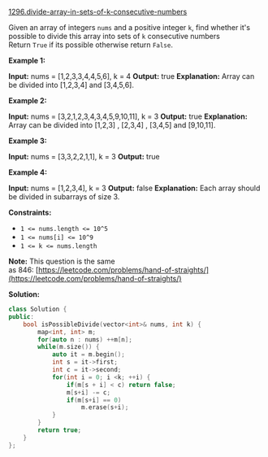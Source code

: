 [1296.divide-array-in-sets-of-k-consecutive-numbers](https://leetcode.com/problems/divide-array-in-sets-of-k-consecutive-numbers/)  

Given an array of integers `nums` and a positive integer `k`, find whether it's possible to divide this array into sets of `k` consecutive numbers  
Return `True` if its possible otherwise return `False`.

**Example 1:**

**Input:** nums = \[1,2,3,3,4,4,5,6\], k = 4
**Output:** true
**Explanation:** Array can be divided into \[1,2,3,4\] and \[3,4,5,6\].

**Example 2:**

**Input:** nums = \[3,2,1,2,3,4,3,4,5,9,10,11\], k = 3
**Output:** true
**Explanation:** Array can be divided into \[1,2,3\] , \[2,3,4\] , \[3,4,5\] and \[9,10,11\].

**Example 3:**

**Input:** nums = \[3,3,2,2,1,1\], k = 3
**Output:** true

**Example 4:**

**Input:** nums = \[1,2,3,4\], k = 3
**Output:** false
**Explanation:** Each array should be divided in subarrays of size 3.

**Constraints:**

*   `1 <= nums.length <= 10^5`
*   `1 <= nums[i] <= 10^9`
*   `1 <= k <= nums.length`

**Note:** This question is the same as 846: [https://leetcode.com/problems/hand-of-straights/](https://leetcode.com/problems/hand-of-straights/)  



**Solution:**  

```cpp
class Solution {
public:
    bool isPossibleDivide(vector<int>& nums, int k) {
        map<int, int> m;
        for(auto n : nums) ++m[n];
        while(m.size()) {
            auto it = m.begin();
            int s = it->first;
            int c = it->second;
            for(int i = 0; i <k; ++i) {
                if(m[s + i] < c) return false;
                m[s+i] -= c;
                if(m[s+i] == 0)
                    m.erase(s+i);
            }
        }
        return true;
    }
};
```
      